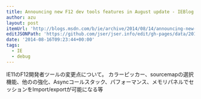 ```yaml
---
title: Announcing new F12 dev tools features in August update - IEBlog - Site Home - MSDN Blogs
author: azu
layout: post
itemUrl: 'http://blogs.msdn.com/b/ie/archive/2014/08/14/announcing-new-f12-dev-tools-features-in-august-update.aspx'
editJSONPath: 'https://github.com/jser/jser.info/edit/gh-pages/data/2014/08/index.json'
date: '2014-08-16T09:23:44+00:00'
tags:
  - IE
  - debug
---
```

IE11のF12開発者ツールの変更点について。
カラーピッカー、sourcemapの選択機能、他のの強化、Asyncコールスタック、パフォーマンス、メモリパネルでセッションをImport/exportが可能になる等
